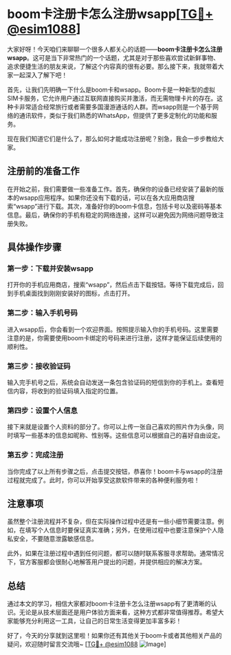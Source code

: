 # boom卡注册卡怎么注册wsapp[[TG💪+ @esim1088](https://t.me/s/esim1088)]

大家好呀！今天咱们来聊聊一个很多人都关心的话题——**boom卡注册卡怎么注册wsapp**。这可是当下非常热门的一个话题，尤其是对于那些喜欢尝试新鲜事物、追求便捷生活的朋友来说，了解这个内容真的很有必要。那么接下来，我就带着大家一起深入了解下吧！

首先，让我们先明确一下什么是boom卡和wsapp。Boom卡是一种新型的虚拟SIM卡服务，它允许用户通过互联网直接购买并激活，而无需物理卡片的存在。这种卡非常适合经常旅行或者需要多国漫游通话的人群。而wsapp则是一个基于网络的通讯软件，类似于我们熟悉的WhatsApp，但提供了更多定制化的功能和服务。

现在我们知道它们是什么了，那么如何才能成功注册呢？别急，我会一步步教给大家。

## 注册前的准备工作

在开始之前，我们需要做一些准备工作。首先，确保你的设备已经安装了最新的版本的wsapp应用程序。如果你还没有下载的话，可以在各大应用商店搜索“wsapp”进行下载。其次，准备好你的boom卡信息，包括卡号以及密码等基本信息。最后，确保你的手机有稳定的网络连接，这样可以避免因为网络问题导致注册失败。

## 具体操作步骤

### 第一步：下载并安装wsapp

打开你的手机应用商店，搜索“wsapp”，然后点击下载按钮。等待下载完成后，回到手机桌面找到刚刚安装好的图标，点击打开。

### 第二步：输入手机号码

进入wsapp后，你会看到一个欢迎界面。按照提示输入你的手机号码。这里需要注意的是，你需要使用boom卡绑定的号码来进行注册，这样才能保证后续使用的顺利性。

### 第三步：接收验证码

输入完手机号之后，系统会自动发送一条包含验证码的短信到你的手机上。查看短信内容，将收到的验证码填入指定的位置。

### 第四步：设置个人信息

接下来就是设置个人资料的部分了。你可以上传一张自己喜欢的照片作为头像，同时填写一些基本的信息如昵称、性别等。这些信息可以根据自己的喜好自由设定。

### 第五步：完成注册

当你完成了以上所有步骤之后，点击提交按钮，恭喜你！boom卡与wsapp的注册过程就完成了。此时，你可以开始享受这款软件带来的各种便利服务啦！

## 注意事项

虽然整个注册流程并不复杂，但在实际操作过程中还是有一些小细节需要注意。例如，在填写个人信息时要保证真实准确；另外，在使用过程中也要注意保护个人隐私安全，不要随意泄露敏感信息。

此外，如果在注册过程中遇到任何问题，都可以随时联系客服寻求帮助。通常情况下，官方客服都会很耐心地解答用户提出的问题，并提供相应的解决方案。

## 总结

通过本文的学习，相信大家都对boom卡注册卡怎么注册wsapp有了更清晰的认识。无论是从技术层面还是用户体验方面来看，这种方式都非常值得推荐。希望大家能够充分利用这一工具，让自己的日常生活变得更加丰富多彩！

好了，今天的分享就到这里啦！如果你还有其他关于boom卡或者其他相关产品的疑问，欢迎随时留言交流哦~ [[TG💪+ @esim1088](https://t.me/s/esim1088) ![Image](https://i.postimg.cc/4NQfJmqS/Snipaste-2025-05-13-00-14-12.png)]